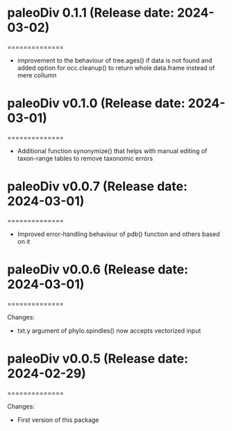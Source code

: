 # paleoDiv 0.1.1 (Release date: 2024-03-02)
==============

* improvement to the behaviour of tree.ages() if data is not found and added option for occ.cleanup() to return whole data.frame instead of mere collumn

# paleoDiv v0.1.0 (Release date: 2024-03-01)
==============

* Additional function synonymize() that helps with manual editing of taxon-range tables to remove taxonomic errors


# paleoDiv v0.0.7 (Release date: 2024-03-01)
==============

* Improved error-handling behaviour of pdb() function and others based on it

# paleoDiv v0.0.6 (Release date: 2024-03-01)
==============

Changes:
* txt.y argument of phylo.spindles() now accepts vectorized input



# paleoDiv v0.0.5 (Release date: 2024-02-29)
==============

Changes:
* First version of this package
 



